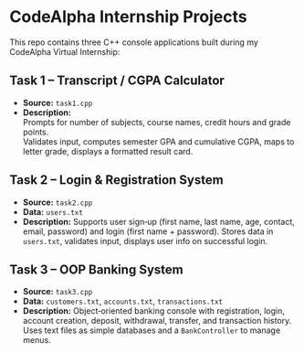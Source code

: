 
# CodeAlpha Internship Projects

This repo contains three C++ console applications built during my CodeAlpha Virtual Internship:



## Task 1 – Transcript / CGPA Calculator

- **Source:** `task1.cpp`  
- **Description:**  
  Prompts for number of subjects, course names, credit hours and grade points.  
  Validates input, computes semester GPA and cumulative CGPA, maps to letter grade, displays a formatted result card.



## Task 2 – Login & Registration System

* **Source:** `task2.cpp`
* **Data:** `users.txt`
* **Description:**
  Supports user sign‑up (first name, last name, age, contact, email, password) and login (first name + password).
  Stores data in `users.txt`, validates input, displays user info on successful login.


## Task 3 – OOP Banking System

* **Source:** `task3.cpp`
* **Data:** `customers.txt`, `accounts.txt`, `transactions.txt`
* **Description:**
  Object‑oriented banking console with registration, login, account creation, deposit, withdrawal, transfer, and transaction history.
  Uses text files as simple databases and a `BankController` to manage menus.



